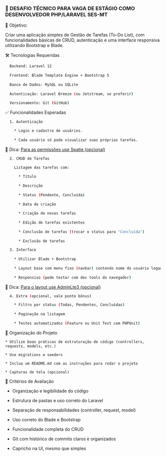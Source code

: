 ### 🎯  DESAFIO TÉCNICO PARA VAGA DE ESTÁGIO COMO DESENVOLVEDOR PHP/LARAVEL SES-MT

📌 Objetivo:

Criar uma aplicação simples de Gestão de Tarefas (To-Do List), com funcionalidades básicas de CRUD, autenticação e uma interface responsiva utilizando Bootstrap e Blade.

🛠️ Tecnologias Requeridas
```bash
  Backend: Laravel 12
  
  Frontend: Blade Template Engine + Bootstrap 5
  
  Banco de Dados: MySQL ou SQLite
  
  Autenticação: Laravel Breeze (ou Jetstream, se preferir)
  
  Versionamento: Git (GitHub)
```
✅ Funcionalidades Esperadas
```bash
  1. Autenticação

    * Login e cadastro de usuários.
    
    * Cada usuário só pode visualizar suas próprias tarefas.
```
🚨 Dica: [Para as permissões use Spatie (opcional)](https://spatie.be/docs/laravel-permission/v6/introduction)

```bash
  2. CRUD de Tarefas

    Listagem das tarefas com:
    
      * Título
      
      * Descrição
      
      * Status (Pendente, Concluída)
      
      * Data de criação
      
      * Criação de novas tarefas
      
      * Edição de tarefas existentes
      
      * Conclusão de tarefas (trocar o status para "Concluída")
      
      * Exclusão de tarefas
```
```bash
  3. Interface
  
    * Utilizar Blade + Bootstrap
    
    * Layout base com menu fixo (navbar) contendo nome do usuário logado e opção de logout
    
    * Responsivo (pode testar com dev tools do navegador)
```
🚨 Dica: [Para o layout use AdminLte3 (opcional)](https://github.com/jeroennoten/Laravel-AdminLTE/wiki/Installation)

```bash
  4. Extra (opcional, vale ponto bônus)

    * Filtro por status (Todas, Pendentes, Concluídas)
    
    * Paginação na listagem
    
    * Testes automatizados (Feature ou Unit Test com PHPUnit)
```

📁 Organização do Projeto

    * Utilize boas práticas de estruturação de código (controllers, requests, models, etc.)
    
    * Use migrations e seeders
    
    * Inclua um README.md com as instruções para rodar o projeto
    
    * Capturas de tela (opcional)

🚀 Critérios de Avaliação

  * Organização e legibilidade do código
  
  * Estrutura de pastas e uso correto do Laravel
  
  * Separação de responsabilidades (controller, request, model)
  
  * Uso correto do Blade e Bootstrap

  * Funcionalidade completa do CRUD

  * Git com histórico de commits claros e organizados

  * Capricho na UI, mesmo que simples


